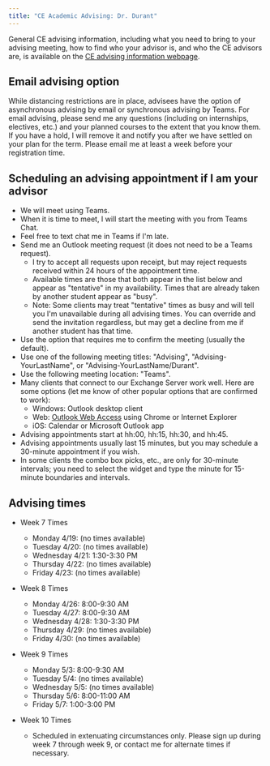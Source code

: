 ```yaml
---
title: "CE Academic Advising: Dr. Durant"
---
```


General CE advising information, including what you need to bring to your advising meeting, how to find who your advisor is, and who the CE advisors are, is available on the
[CE advising information webpage](./).

## Email advising option

While distancing restrictions are in place, advisees have the option of asynchronous advising by email or synchronous advising by Teams. For email advising, please send me any questions (including on internships, electives, etc.) and your planned courses to the extent that you know them. If you have a hold, I will remove it and notify you after we have settled on your plan for the term. Please email me at least a week before your registration time.

## Scheduling an advising appointment if I am your advisor

* We will meet using Teams.
* When it is time to meet, I will start the meeting with you from Teams Chat.
* Feel free to text chat me in Teams if I'm late.
* Send me an Outlook meeting request (it does not need to be a Teams request).
  * I try to accept all requests upon receipt, but may reject requests received within 24 hours of the appointment time.
  * Available times are those that both appear in the list below and appear as "tentative" in my availability. Times that are already taken by another student appear as "busy".
  * Note: Some clients may treat "tentative" times as busy and will tell you I'm unavailable during all advising times. You can override and send the invitation regardless, but may get a decline from me if another student has that time.
* Use the option that requires me to confirm the meeting (usually the default).
* Use one of the following meeting titles: "Advising", "Advising-YourLastName", or "Advising-YourLastName/Durant".
* Use the following meeting location: "Teams".
* Many clients that connect to our Exchange Server work well. Here are some options (let me know of other popular options that are confirmed to work):
  * Windows: Outlook desktop client
  * Web: [Outlook Web Access](https://outlook.office365.com/) using Chrome or Internet Explorer
  * iOS: Calendar or Microsoft Outlook app
* Advising appointments start at hh:00, hh:15, hh:30, and hh:45.
* Advising appointments usually last 15 minutes, but you may schedule a 30-minute appointment if you wish.
* In some clients the combo box picks, etc., are only for 30-minute intervals; you need to select the widget and type the minute for 15-minute boundaries and intervals.

## Advising times

* Week 7 Times
  * Monday 4/19: (no times available)
  * Tuesday 4/20: (no times available)
  * Wednesday 4/21: 1:30-3:30 PM
  * Thursday 4/22: (no times available)
  * Friday 4/23: (no times available)

* Week 8 Times
  * Monday 4/26: 8:00-9:30 AM
  * Tuesday 4/27: 8:00-9:30 AM
  * Wednesday 4/28: 1:30-3:30 PM
  * Thursday 4/29: (no times available)
  * Friday 4/30: (no times available)

* Week 9 Times
  * Monday 5/3: 8:00-9:30 AM
  * Tuesday 5/4: (no times available)
  * Wednesday 5/5: (no times available)
  * Thursday 5/6: 8:00-11:00 AM
  * Friday 5/7: 1:00-3:00 PM

* Week 10 Times
  * Scheduled in extenuating circumstances only. Please sign up during week 7 through week 9, or contact me for alternate times if necessary.
